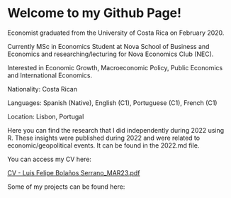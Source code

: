 # Welcome to my Github Page!

Economist graduated from the University of Costa Rica on February 2020. 

Currently MSc in Economics Student at Nova School of Business and Economics and researching/lecturing for Nova Economics Club (NEC). 

Interested in Economic Growth, Macroeconomic Policy, Public Economics and International Economics.

Nationality: Costa Rican 

Languages: Spanish (Native), English (C1), Portuguese (C1), French (C1)

Location: Lisbon, Portugal

Here you can find the research that I did independently during 2022 using R. These insights were published during 2022 and were related to economic/geopolitical events. It can be found in the 2022.md file. 


You can access my CV here: 

[CV - Luis Felipe Bolaños Serrano_MAR23.pdf](https://github.com/lufebose/R-Data-Science-Portfolio/files/10777649/CV.-.Luis.Felipe.Bolanos.Serrano_MAR23.pdf)

Some of my projects can be found here: 

